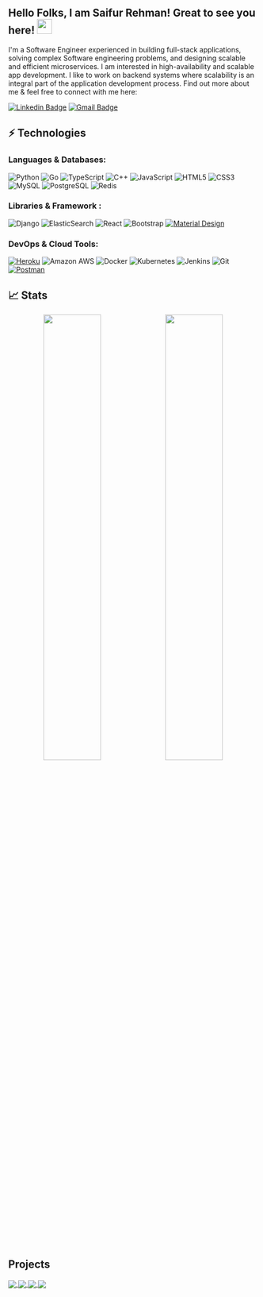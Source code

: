 ## Hello Folks, I am Saifur Rehman! Great to see you here! <img src="https://raw.githubusercontent.com/aemmadi/aemmadi/master/wave.gif" width="30px">

I'm a Software Engineer experienced in building full-stack applications, solving complex Software engineering problems, and designing scalable and efficient microservices. I am interested in high-availability and scalable app development. I like to work on backend systems where scalability is an integral part of the application development process. Find out more about me & feel free to connect with me here:

[![Linkedin Badge](https://img.shields.io/badge/-saifurrahman-blue?style=flat-square&logo=Linkedin&logoColor=white&link=https://www.linkedin.com/in/saifu0/)](https://www.linkedin.com/in/saifu0/)
[![Gmail Badge](https://img.shields.io/badge/-saifurrahmankhankhan@gmail.com-c14438?style=flat-square&logo=Gmail&logoColor=white&link=mailto:saifurrahmankhankhan@gmail.com)](mailto:saifurrahmankhankhan@gmail.com)




## ⚡ Technologies

### Languages & Databases:
![Python](https://img.shields.io/badge/-Python-black?style=flat-square&logo=Python)
![Go](https://img.shields.io/badge/-Go-E34A86?style=flat-square&logo=go)
![TypeScript](https://img.shields.io/badge/-TypeScript-007ACC?style=flat-square&logo=typescript)
![C++](https://img.shields.io/badge/-C++-00599C?style=flat-square&logo=c)
![JavaScript](https://img.shields.io/badge/-JavaScript-black?style=flat-square&logo=javascript)
![HTML5](https://img.shields.io/badge/-HTML5-E34F26?style=flat-square&logo=html5&logoColor=white)
![CSS3](https://img.shields.io/badge/-CSS3-1572B6?style=flat-square&logo=css3)
![MySQL](https://img.shields.io/badge/-MySQL-black?style=flat-square&logo=mysql)
![PostgreSQL](https://img.shields.io/badge/-PostgreSQL-black?style=flat-square&logo=PostgreSQL)
![Redis](https://img.shields.io/badge/-Redis-black?style=flat-square&logo=redis)


### Libraries & Framework :

![Django](https://img.shields.io/badge/-Django-black?style=flat-square&logo=django)
![ElasticSearch](https://img.shields.io/badge/-ElasticSearch-005571?style=flat-square&logo=elasticsearch)
![React](https://img.shields.io/badge/-React-black?style=flat-square&logo=react)
![Bootstrap](https://img.shields.io/badge/-Bootstrap-563D7C?style=flat-square&logo=bootstrap)
<a href="#"><img alt="Material Design" src="https://img.shields.io/badge/Material%20Design%20-%230081CB.svg?logo=material-design&logoColor=white"></a>



### DevOps & Cloud Tools:

<a href="#"><img alt="Heroku" src="https://img.shields.io/badge/Heroku%20-%23430098.svg?logo=heroku&logoColor=white"></a>
![Amazon AWS](https://img.shields.io/badge/Amazon%20AWS-232F3E?style=flat-square&logo=amazon-aws)
![Docker](https://img.shields.io/badge/-Docker-black?style=flat-square&logo=docker)
![Kubernetes](https://img.shields.io/badge/-Kubernetes-black?style=flat-square&logo=kubernetes)
![Jenkins](https://img.shields.io/badge/-Jenkins-black?style=flat-square&logo=jenkins)
![Git](https://img.shields.io/badge/-Git-black?style=flat-square&logo=git)
<a href="#"><img alt="Postman" src="https://img.shields.io/badge/Postman-FF6C37?logo=postman&logoColor=white"></a>


## 📈 Stats

<p align="center">
  <img width="48%" src="https://github-readme-stats.vercel.app/api?username=Saifu0&show_icons=true&theme=tokyonight&count_private=true&hide=contribs,pr" />
  <img width="48%" src="https://github-readme-streak-stats.herokuapp.com/?user=Saifu0&theme=tokyonight&count_private=true" />
</p>

## Projects

<a href="https://github.com/Saifu0/trackify-backend">
  <img align="center" src="https://github-readme-stats.vercel.app/api/pin/?username=Saifu0&repo=trackify-backend&title_color=ffffff&text_color=c9cacc&icon_color=2bbc8a&bg_color=1d1f21" />
  
 <a href="https://github.com/Saifu0/product-service-api">
  <img align="center" src="https://github-readme-stats.vercel.app/api/pin/?username=Saifu0&repo=product-service-api&title_color=ffffff&text_color=c9cacc&icon_color=2bbc8a&bg_color=1d1f21" />
   
  <a href="https://github.com/Saifu0/user-service-api">
  <img align="center" src="https://github-readme-stats.vercel.app/api/pin/?username=Saifu0&repo=user-service-api&title_color=ffffff&text_color=c9cacc&icon_color=2bbc8a&bg_color=1d1f21" />

<a href="https://github.com/Saifu0/ml-visualizer">
  <img align="center" src="https://github-readme-stats.vercel.app/api/pin/?username=Saifu0&repo=ml-visualizer&title_color=ffffff&text_color=c9cacc&icon_color=2bbc8a&bg_color=1d1f21" />
</a>

  

